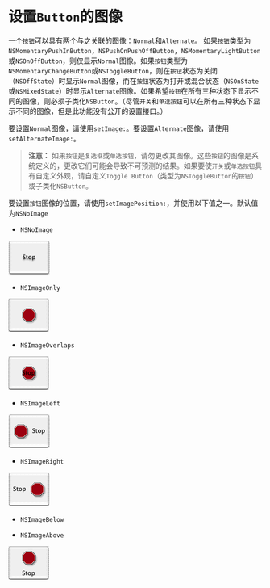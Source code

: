 # 设置`Button`的图像

一个`按钮`可以具有两个与之关联的图像：`Normal`和`Alternate`。 如果`按钮`类型为`NSMomentaryPushInButton`，`NSPushOnPushOffButton`，`NSMomentaryLightButton`或`NSOnOffButton`，则仅显示`Normal`图像。如果`按钮`类型为`NSMomentaryChangeButton`或`NSToggleButton`，则在`按钮`状态为关闭（`NSOffState`）时显示`Normal`图像，而在`按钮`状态为打开或混合状态（`NSOnState`或`NSMixedState`）时显示`Alternate`图像。如果希望`按钮`在所有三种状态下显示不同的图像，则必须子类化`NSButton`。（尽管`开关`和`单选按钮`可以在所有三种状态下显示不同的图像，但是此功能没有公开的设置接口。）

要设置`Normal`图像，请使用`setImage:`。要设置`Alternate`图像，请使用`setAlternateImage:`。

> **注意：** 如果`按钮`是`复选框`或`单选按钮`，请勿更改其图像。这些`按钮`的图像是系统定义的，更改它们可能会导致不可预测的结果。如果要使`开关`或`单选按钮`具有自定义外观，请自定义`Toggle Button`（类型为`NSToggleButton`的`按钮`）或子类化`NSButton`。

要设置`按钮`图像的位置，请使用`setImagePosition:`，并使用以下值之一。默认值为`NSNoImage`

* `NSNoImage`

![](./buttonpictnone.gif)

* `NSImageOnly`

![](./buttonpictonly.gif)

* `NSImageOverlaps`

![](./buttonpictoverlap.gif)

* `NSImageLeft`

![](./buttonpictleft.gif)

* `NSImageRight`

![](./buttonpictright.gif)

* `NSImageBelow`

[](./buttonpictbottom.gif)

* `NSImageAbove`

![](./buttonpicttop.gif)